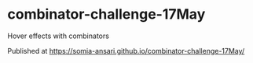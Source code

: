# combinator-challenge-17May
Hover effects with combinators

Published at
https://somia-ansari.github.io/combinator-challenge-17May/
